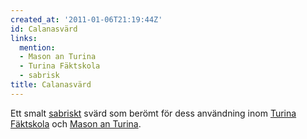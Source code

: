 ```yaml
---
created_at: '2011-01-06T21:19:44Z'
id: Calanasvärd
links:
  mention:
  - Mason an Turina
  - Turina Fäktskola
  - sabrisk
title: Calanasvärd
---
```


Ett smalt [sabriskt] svärd som berömt för dess användning inom [Turina Fäktskola] och [Mason an
Turina].

  [sabriskt]: sabrisk
  [Turina Fäktskola]: Turina_Fäktskola
  [Mason an Turina]: Mason_an_Turina
